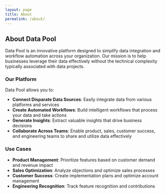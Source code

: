 ```yaml
---
layout: page
title: About
permalink: /about/
---
```


## About Data Pool

Data Pool is an innovative platform designed to simplify data integration and workflow automation across your organization. Our mission is to help businesses leverage their data effectively without the technical complexity typically associated with data projects.

### Our Platform

Data Pool allows you to:

- **Connect Disparate Data Sources**: Easily integrate data from various platforms and services
- **Create Automated Workflows**: Build intelligent workflows that process your data and take actions
- **Generate Insights**: Extract valuable insights that drive business decisions
- **Collaborate Across Teams**: Enable product, sales, customer success, and engineering teams to share and utilize data effectively

### Use Cases

- **Product Management**: Prioritize features based on customer demand and revenue impact
- **Sales Optimization**: Analyze objections and optimize sales processes
- **Customer Success**: Create implementation plans and optimize account management
- **Engineering Recognition**: Track feature recognition and contributions
